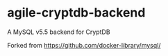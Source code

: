 # agile-cryptdb-backend
A MySQL v5.5 backend for CryptDB

Forked from https://github.com/docker-library/mysql/

